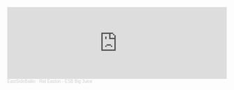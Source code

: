<iframe width="100%" height="166" scrolling="no" frameborder="no" allow="autoplay" src="https://w.soundcloud.com/player/?url=https%3A//api.soundcloud.com/tracks/1142623567&color=%23ff0000&auto_play=false&hide_related=false&show_comments=true&show_user=true&show_reposts=false&show_teaser=true"></iframe><div style="font-size: 10px; color: #cccccc;line-break: anywhere;word-break: normal;overflow: hidden;white-space: nowrap;text-overflow: ellipsis; font-family: Interstate,Lucida Grande,Lucida Sans Unicode,Lucida Sans,Garuda,Verdana,Tahoma,sans-serif;font-weight: 100;"><a href="https://soundcloud.com/eastsideballin" title="EastSideBallin" target="_blank" style="color: #cccccc; text-decoration: none;">EastSideBallin</a> · <a href="https://soundcloud.com/eastsideballin/rat-easton" title="Rat Easton - ESB Big Juice" target="_blank" style="color: #cccccc; text-decoration: none;">Rat Easton - ESB Big Juice</a></div>
